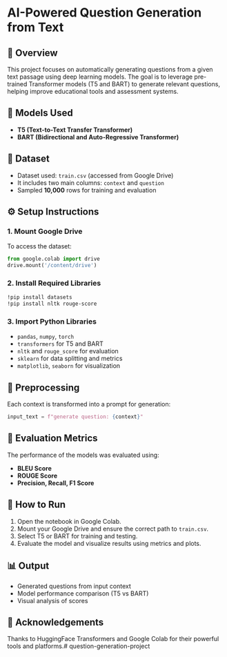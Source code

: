 # AI-Powered Question Generation from Text  

## 📌 Overview
This project focuses on automatically generating questions from a given text passage using deep learning models. The goal is to leverage pre-trained Transformer models (T5 and BART) to generate relevant questions, helping improve educational tools and assessment systems.

## 🧠 Models Used
- **T5 (Text-to-Text Transfer Transformer)**  
- **BART (Bidirectional and Auto-Regressive Transformer)**

## 📁 Dataset
- Dataset used: `train.csv` (accessed from Google Drive)
- It includes two main columns: `context` and `question`
- Sampled **10,000** rows for training and evaluation

## ⚙️ Setup Instructions

### 1. Mount Google Drive
To access the dataset:
```python
from google.colab import drive
drive.mount('/content/drive')
```

### 2. Install Required Libraries

```bash
!pip install datasets
!pip install nltk rouge-score
```

### 3. Import Python Libraries

* `pandas`, `numpy`, `torch`
* `transformers` for T5 and BART
* `nltk` and `rouge_score` for evaluation
* `sklearn` for data splitting and metrics
* `matplotlib`, `seaborn` for visualization

## 🧪 Preprocessing

Each context is transformed into a prompt for generation:

```python
input_text = f"generate question: {context}"
```

## 🧮 Evaluation Metrics

The performance of the models was evaluated using:

* **BLEU Score**
* **ROUGE Score**
* **Precision, Recall, F1 Score**

## 🚀 How to Run

1. Open the notebook in Google Colab.
2. Mount your Google Drive and ensure the correct path to `train.csv`.
3. Select T5 or BART for training and testing.
4. Evaluate the model and visualize results using metrics and plots.

## 📊 Output

* Generated questions from input context
* Model performance comparison (T5 vs BART)
* Visual analysis of scores

## 🤝 Acknowledgements

Thanks to HuggingFace Transformers and Google Colab for their powerful tools and platforms.# question-generation-project
